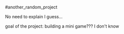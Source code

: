 #another_random_project

No need to explain I guess...

goal of the project: building a mini game??? I don't know
